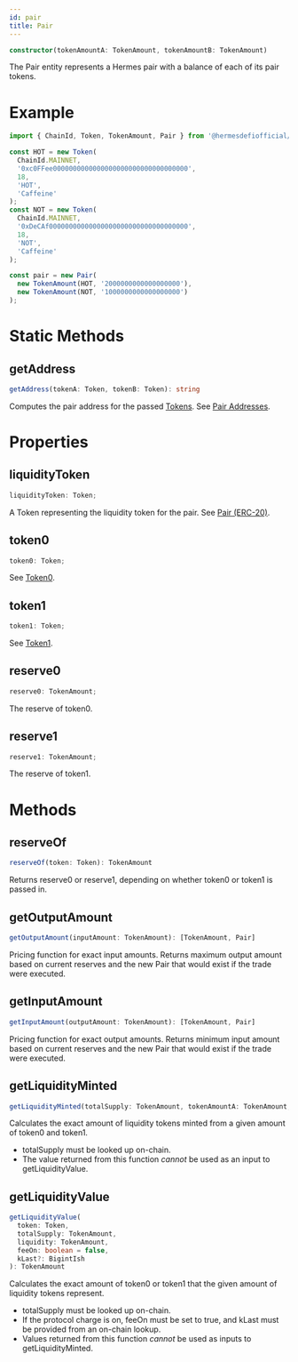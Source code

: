 ```yaml
---
id: pair
title: Pair
---
```


```typescript
constructor(tokenAmountA: TokenAmount, tokenAmountB: TokenAmount)
```

The Pair entity represents a Hermes pair with a balance of each of its pair tokens.

# Example

```typescript
import { ChainId, Token, TokenAmount, Pair } from '@hermesdefiofficial/sdk';

const HOT = new Token(
  ChainId.MAINNET,
  '0xc0FFee0000000000000000000000000000000000',
  18,
  'HOT',
  'Caffeine'
);
const NOT = new Token(
  ChainId.MAINNET,
  '0xDeCAf00000000000000000000000000000000000',
  18,
  'NOT',
  'Caffeine'
);

const pair = new Pair(
  new TokenAmount(HOT, '2000000000000000000'),
  new TokenAmount(NOT, '1000000000000000000')
);
```

# Static Methods

## getAddress

```typescript
getAddress(tokenA: Token, tokenB: Token): string
```

Computes the pair address for the passed [Tokens](token). See [Pair Addresses](../guides/getting-pair-addresses).

# Properties

## liquidityToken

```typescript
liquidityToken: Token;
```

A Token representing the liquidity token for the pair. See [Pair (ERC-20)](../../contracts/Hermes%20Swap/#hermespairsol).

## token0

```typescript
token0: Token;
```

See [Token0](../../contracts/Hermes%20Swap/#hermespairsol).

## token1

```typescript
token1: Token;
```

See [Token1](../../contracts/Hermes%20Swap/#hermespairsol).

## reserve0

```typescript
reserve0: TokenAmount;
```

The reserve of token0.

## reserve1

```typescript
reserve1: TokenAmount;
```

The reserve of token1.

# Methods

## reserveOf

```typescript
reserveOf(token: Token): TokenAmount
```

Returns reserve0 or reserve1, depending on whether token0 or token1 is passed in.

## getOutputAmount

```typescript
getOutputAmount(inputAmount: TokenAmount): [TokenAmount, Pair]
```

Pricing function for exact input amounts. Returns maximum output amount based on current reserves and the new Pair that would exist if the trade were executed.

## getInputAmount

```typescript
getInputAmount(outputAmount: TokenAmount): [TokenAmount, Pair]
```

Pricing function for exact output amounts. Returns minimum input amount based on current reserves and the new Pair that would exist if the trade were executed.

## getLiquidityMinted

```typescript
getLiquidityMinted(totalSupply: TokenAmount, tokenAmountA: TokenAmount, tokenAmountB: TokenAmount): TokenAmount
```

Calculates the exact amount of liquidity tokens minted from a given amount of token0 and token1.

- totalSupply must be looked up on-chain.
- The value returned from this function _cannot_ be used as an input to getLiquidityValue.

## getLiquidityValue

```typescript
getLiquidityValue(
  token: Token,
  totalSupply: TokenAmount,
  liquidity: TokenAmount,
  feeOn: boolean = false,
  kLast?: BigintIsh
): TokenAmount
```

Calculates the exact amount of token0 or token1 that the given amount of liquidity tokens represent.

- totalSupply must be looked up on-chain.
- If the protocol charge is on, feeOn must be set to true, and kLast must be provided from an on-chain lookup.
- Values returned from this function _cannot_ be used as inputs to getLiquidityMinted.
